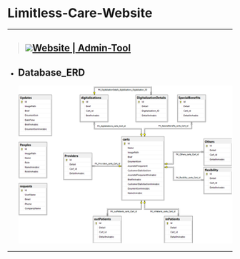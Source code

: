 # Limitless-Care-Website

---
  > ## <a href="https://documenter.getpostman.com/view/22847799/VUxVr51a"><img src="https://img.icons8.com/nolan/64/api-settings.png"/>Website | Admin-Tool</a>

  - ## Database_ERD
    <img src="/Database_ERD.png" alt="Database_ERD" title="Database_ERD">
---
